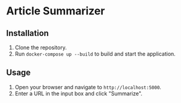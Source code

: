 # Article Summarizer

## Installation

1. Clone the repository.
2. Run `docker-compose up --build` to build and start the application.

## Usage

1. Open your browser and navigate to `http://localhost:5000`.
2. Enter a URL in the input box and click "Summarize".
